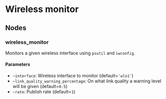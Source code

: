 # Wireless monitor

## Nodes

### wireless_monitor

Monitors a given wireless interface using `psutil` and `iwconfig`.

#### Parameters

- `~interface`: Wireless interface to monitor (default=`'wlo1'`)
- `~link_quality_warning_percentage`: On what link quality a warning level will be given (default=`0.5`)
- `~rate`: Publish rate (default=`1`)
